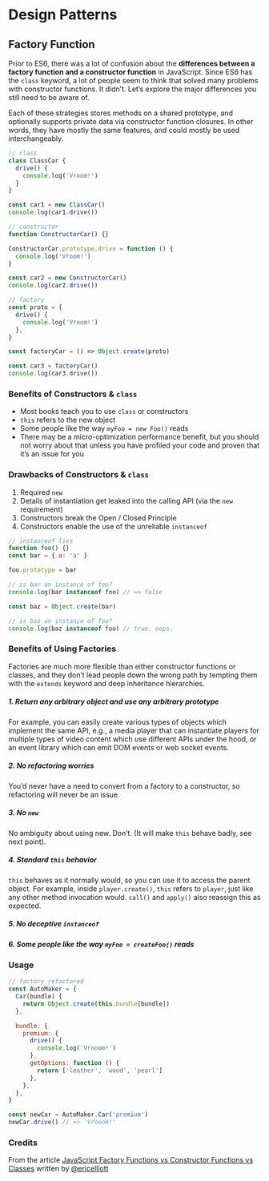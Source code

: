 # Design Patterns

## Factory Function

Prior to ES6, there was a lot of confusion about the **differences between a factory function and a constructor function** in JavaScript. Since ES6 has the `class` keyword, a lot of people seem to think that solved many problems with constructor functions. It didn’t. Let’s explore the major differences you still need to be aware of.

Each of these strategies stores methods on a shared prototype, and optionally supports private data via constructor function closures. In other words, they have mostly the same features, and could mostly be used interchangeably.

```js
// class
class ClassCar {
  drive() {
    console.log('Vroom!')
  }
}

const car1 = new ClassCar()
console.log(car1.drive())

// constructor
function ConstructorCar() {}

ConstructorCar.prototype.drive = function () {
  console.log('Vroom!')
}

const car2 = new ConstructorCar()
console.log(car2.drive())

// factory
const proto = {
  drive() {
    console.log('Vroom!')
  },
}

const factoryCar = () => Object.create(proto)

const car3 = factoryCar()
console.log(car3.drive())
```

### Benefits of Constructors & `class`

- Most books teach you to use `class` or constructors
- `this` refers to the new object
- Some people like the way `myFoo = new Foo()` reads
- There may be a micro-optimization performance benefit, but you should not worry about that unless you have profiled your code and proven that it’s an issue for you

### Drawbacks of Constructors & `class`

1. Required `new`
2. Details of instantiation get leaked into the calling API (via the `new` requirement)
3. Constructors break the Open / Closed Principle
4. Constructors enable the use of the unreliable `instanceof`

```js
// instanceof lies
function foo() {}
const bar = { a: 'a' }

foo.prototype = bar

// is bar an instance of foo?
console.log(bar instanceof foo) // => false

const baz = Object.create(bar)

// is baz an instance of foo?
console.log(baz instanceof foo) // true. oops.
```

### Benefits of Using Factories

Factories are much more flexible than either constructor functions or classes, and they don’t lead people down the wrong path by tempting them with the `extends` keyword and deep inheritance hierarchies.

##### 1. Return any arbitrary object and use any arbitrary prototype

For example, you can easily create various types of objects which implement the same API, e.g., a media player that can instantiate players for multiple types of video content which use different APIs under the hood, or an event library which can emit DOM events or web socket events.

##### 2. No refactoring worries

You’d never have a need to convert from a factory to a constructor, so refactoring will never be an issue.

##### 3. No `new`

No ambiguity about using new. Don’t. (It will make `this` behave badly, see next point).

##### 4. Standard `this` behavior

`this` behaves as it normally would, so you can use it to access the parent object. For example, inside `player.create()`, `this` refers to `player`, just like any other method invocation would. `call()` and `apply()` also reassign this as expected.

##### 5. No deceptive `instanceof`

##### 6. Some people like the way `myFoo = createFoo()` reads

### Usage

```js
// factory refactored
const AutoMaker = {
  Car(bundle) {
    return Object.create(this.bundle[bundle])
  },

  bundle: {
    premium: {
      drive() {
        console.log('Vrooom!')
      },
      getOptions: function () {
        return ['leather', 'wood', 'pearl']
      },
    },
  },
}

const newCar = AutoMaker.Car('premium')
newCar.drive() // => 'Vrooom!'
```

### Credits

From the article [JavaScript Factory Functions vs Constructor Functions vs Classes](https://medium.com/javascript-scene/javascript-factory-functions-vs-constructor-functions-vs-classes-2f22ceddf33e%20///%20JavaScript%20Factory%20Functions%20vs%20Constructor%20Functions%20vs%20Classes) written by [@ericelliott](https://github.com/ericelliott)
